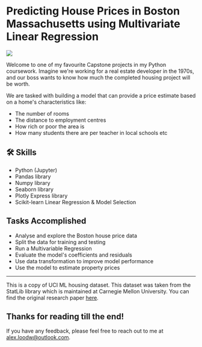 
# Predicting House Prices in Boston Massachusetts using Multivariate Linear Regression 
![](https://i.imgur.com/WKQ0nH2.jpg)

Welcome to one of my favourite Capstone projects in my Python coursework. Imagine we're working for a real estate developer in the 1970s, and our boss wants to know how much the completed housing project will be worth. 

We are tasked with building a model that can provide a price estimate based on a home's characteristics like:
* The number of rooms
* The distance to employment centres
* How rich or poor the area is
* How many students there are per teacher in local schools etc

## 🛠 Skills
- Python (Jupyter)
- Pandas library
- Numpy library
- Seaborn library
- Plotly Express library
- Scikit-learn Linear Regression & Model Selection



## Tasks Accomplished

- Analyse and explore the Boston house price data
- Split the data for training and testing
- Run a Multivariable Regression
- Evaluate the model's coefficients and residuals
- Use data transformation to improve model performance
- Use the model to estimate property prices

***
This is a copy of UCI ML housing dataset. This dataset was taken from the StatLib library which is maintained at Carnegie Mellon University. You can find the original research paper [here](https://deepblue.lib.umich.edu/bitstream/handle/2027.42/22636/0000186.pdf?sequence=1&isAllowed=y).




## Thanks for reading till the end!

If you have any feedback, please feel free to reach out to me at alex.loodw@outlook.com.

